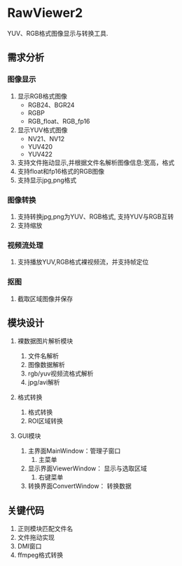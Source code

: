 # RawViewer2
YUV、RGB格式图像显示与转换工具.

## 需求分析
### 图像显示
1. 显示RGB格式图像
    - RGB24、BGR24
    - RGBP
    - RGB_float、RGB_fp16
2. 显示YUV格式图像
    - NV21、NV12
    - YUV420
    - YUV422
3. 支持文件拖动显示,并根据文件名解析图像信息:宽高，格式
4. 支持float和fp16格式的RGB图像
5. 支持显示jpg,png格式

### 图像转换
1. 支持转换jpg,png为YUV、RGB格式, 支持YUV与RGB互转
2. 支持缩放

### 视频流处理
1. 支持播放YUV,RGB格式裸视频流，并支持帧定位

### 抠图
1. 截取区域图像并保存

## 模块设计
1. 裸数据图片解析模块
    1. 文件名解析
    2. 图像数据解析
    3. rgb/yuv视频流格式解析
    3. jpg/avi解析

2. 格式转换
    1. 格式转换
    2. ROI区域转换

2. GUI模块
    1. 主界面MainWindow：管理子窗口
        1. 主菜单
    2. 显示界面ViewerWindow： 显示与选取区域
        1. 右键菜单
    3. 转换界面ConvertWindow： 转换数据

## 关键代码
1. 正则模块匹配文件名
2. 文件拖动实现
3. DMI窗口
4. ffmpeg格式转换
